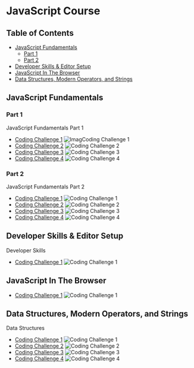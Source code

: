 # JavaScript Course

## Table of Contents

- [JavaScript Fundamentals](#javascript-fundamentals)
  - [Part 1](#part-1)
  - [Part 2](#part-2)
- [Developer Skills & Editor Setup](#developer-skills--editor-setup)
- [JavaScript In The Browser](#javascript-in-the-browser)
- [Data Structures, Modern Operators, and Strings](#data-structures-modern-operators-and-strings)

## JavaScript Fundamentals

### Part 1

JavaScript Fundamentals Part 1

- [Coding Challenge 1](JavaScript_Fundamentals/Part_01/Code/Coding_Challenge_01.js)
  ![ImagCoding Challenge 1](JavaScript_Fundamentals/Part_01/Images/Coding_Challenge_01.jpg)
- [Coding Challenge 2](JavaScript_Fundamentals/Part_01/Code/Coding_Challenge_02.js)
  ![Coding Challenge 2](JavaScript_Fundamentals/Part_01/Images/Coding_Challenge_02.jpg)
- [Coding Challenge 3](JavaScript_Fundamentals/Part_01/Code/Coding_Challenge_03.js)
  ![Coding Challenge 3](JavaScript_Fundamentals/Part_01/Images/Coding_Challenge_03.jpg)
- [Coding Challenge 4](JavaScript_Fundamentals/Part_01/Code/Coding_Challenge_04.js)
  ![Coding Challenge 4](JavaScript_Fundamentals/Part_01/Images/Coding_Challenge_04.jpg)

### Part 2

JavaScript Fundamentals Part 2

- [Coding Challenge 1](JavaScript_Fundamentals/Part_02/Code/Coding_Challenge_01.js)
  ![Coding Challenge 1](JavaScript_Fundamentals/Part_02/Images/Coding_Challenge_01.jpg)
- [Coding Challenge 2](JavaScript_Fundamentals/Part_02/Code/Coding_Challenge_02.js)
  ![Coding Challenge 2](JavaScript_Fundamentals/Part_02/Images/Coding_Challenge_02.jpg)
- [Coding Challenge 3](JavaScript_Fundamentals/Part_02/Code/Coding_Challenge_03.js)
  ![Coding Challenge 3](JavaScript_Fundamentals/Part_02/Images/Coding_Challenge_03.jpg)
- [Coding Challenge 4](JavaScript_Fundamentals/Part_02/Code/Coding_Challenge_04.js)
  ![Coding Challenge 4](JavaScript_Fundamentals/Part_02/Images/Coding_Challenge_04.jpg)

## Developer Skills & Editor Setup

Developer Skills

- [Coding Challenge 1](Developer_Skills_Editor_Setup/Coding_Challenge_01.js)
  ![Coding Challenge 1](Developer_Skills_Editor_Setup/Coding_Challenge_01.jpg)

## JavaScript In The Browser

- [Coding Challenge 1](JavaScript_In_The_Browser/Coding_Challenge_01.html)
  ![Coding Challenge 1](JavaScript_In_The_Browser/JavaScript_In_The_Browser.jpg)

## Data Structures, Modern Operators, and Strings

Data Structures

- [Coding Challenge 1](Data_Structures_Modern_Operators_And_Strings/Code/Coding_Challenge_01.js)
  ![Coding Challenge 1](Data_Structures_Modern_Operators_And_Strings/Images/Coding_Challenge_01.jpg)
- [Coding Challenge 2](Data_Structures_Modern_Operators_And_Strings/Code/Coding_Challenge_02.js)
  ![Coding Challenge 2](Data_Structures_Modern_Operators_And_Strings/Images/Coding_Challenge_02.jpg)
- [Coding Challenge 3](Data_Structures_Modern_Operators_And_Strings/Code/Coding_Challenge_03.js)
  ![Coding Challenge 3](Data_Structures_Modern_Operators_And_Strings/Images/Coding_Challenge_03.jpg)
- [Coding Challenge 4](Data_Structures_Modern_Operators_And_Strings/Code/Coding_Challenge_04.html)
  ![Coding Challenge 4](Data_Structures_Modern_Operators_And_Strings/Images/Coding_Challenge_04.jpg)

